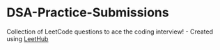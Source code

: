 # DSA-Practice-Submissions
Collection of LeetCode questions to ace the coding interview! - Created using [LeetHub](https://github.com/QasimWani/LeetHub)
